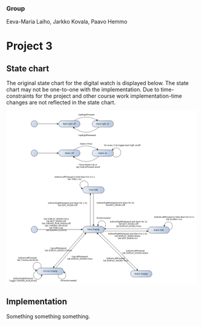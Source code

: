 
### Group

Eeva-Maria Laiho, Jarkko Kovala, Paavo Hemmo

# Project 3

## State chart

The original state chart for the digital watch is displayed below. The state chart may not be one-to-one with the implementation. Due to time-constraints for the project and other course work implementation-time changes are not reflected in the state chart. 

![Digital watch](./digital_watch.png)


## Implementation

Something something something.
